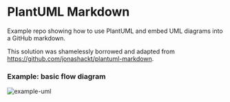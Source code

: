 # PlantUML Markdown
Example repo showing how to use PlantUML and embed UML diagrams into a GitHub markdown.

This solution was shamelessly borrowed and adapted from https://github.com/jonashackt/plantuml-markdown.

### Example: basic flow diagram

![example-uml](http://www.plantuml.com/plantuml/proxy?cache=no&src=https://raw.githubusercontent.com/andiwivs/PlantUML-Markdown/master/samples/basic.iuml)